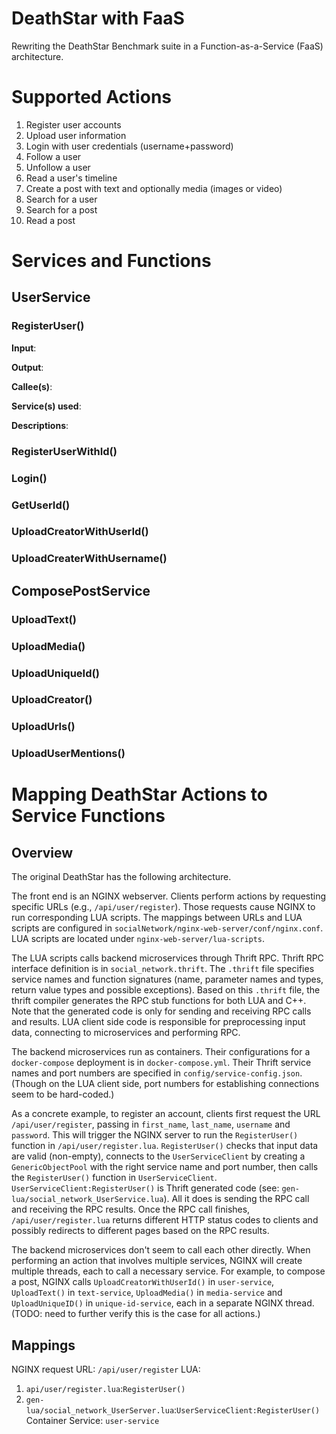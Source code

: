 # DeathStar with FaaS

Rewriting the DeathStar Benchmark suite in a Function-as-a-Service (FaaS)
architecture.

# Supported Actions

1. Register user accounts
2. Upload user information
3. Login with user credentials (username+password)
4. Follow a user
5. Unfollow a user
6. Read a user's timeline
7. Create a post with text and optionally media (images or video)
8. Search for a user
9. Search for a post
10. Read a post

# Services and Functions

## UserService

### RegisterUser()

**Input**:

**Output**:

**Callee(s)**:

**Service(s) used**:

**Descriptions**:

### RegisterUserWithId()

### Login()

### GetUserId()

### UploadCreatorWithUserId()

### UploadCreaterWithUsername()

## ComposePostService

### UploadText()

### UploadMedia()

### UploadUniqueId()

### UploadCreator()

### UploadUrls()

### UploadUserMentions()


# Mapping DeathStar Actions to Service Functions

## Overview

The original DeathStar has the following architecture.

The front end is an NGINX webserver. Clients perform actions by requesting
specific URLs (e.g., `/api/user/register`). Those requests cause NGINX to run
corresponding LUA scripts. The mappings between URLs and LUA scripts are
configured in `socialNetwork/nginx-web-server/conf/nginx.conf`. LUA scripts are
located under `nginx-web-server/lua-scripts`.

The LUA scripts calls backend microservices through Thrift RPC. Thrift RPC
interface definition is in `social_network.thrift`. The `.thrift` file specifies
service names and function signatures (name, parameter names and types, return
value types and possible exceptions). Based on this `.thrift`
file, the thrift compiler generates the RPC stub functions for both LUA and C++.
Note that the generated code is only for sending and receiving RPC calls and
results. LUA client side code is responsible for preprocessing input data,
connecting to microservices and performing RPC.

The backend microservices run as containers. Their configurations for a
`docker-compose` deployment is in `docker-compose.yml`. Their Thrift service
names and port numbers are specified in `config/service-config.json`. (Though on
the LUA client side, port numbers for establishing connections seem to be
hard-coded.)

As a concrete example, to register an account, clients first request the URL
`/api/user/register`, passing in `first_name`, `last_name`, `username` and
`password`. This will trigger the NGINX server to run the `RegisterUser()`
function in `/api/user/register.lua`.  `RegisterUser()` checks that input data
are valid (non-empty), connects to the `UserServiceClient` by creating a
`GenericObjectPool` with the right service name and port number, then calls the
`RegisterUser()` function in `UserServiceClient`.
`UserServiceClient:RegisterUser()` is Thrift generated code (see:
`gen-lua/social_network_UserService.lua`). All it does is sending the RPC call
and receiving the RPC results. Once the RPC call finishes,
`/api/user/register.lua` returns different HTTP status codes to clients and
possibly redirects to different pages based on the RPC results.

The backend microservices don't seem to call each other directly. When performing an
action that involves multiple services, NGINX will create multiple threads, each
to call a necessary service. For example, to compose a post, NGINX calls
`UploadCreatorWithUserId()` in `user-service`, `UploadText()` in `text-service`,
`UploadMedia()` in `media-service` and `UploadUniqueID()` in
`unique-id-service`, each in a separate NGINX thread.
(TODO: need to further verify this is the case for all actions.)

## Mappings

NGINX request URL: `/api/user/register`
LUA:
1. `api/user/register.lua`:`RegisterUser()`
2. `gen-lua/social_network_UserServer.lua`:`UserServiceClient:RegisterUser()`
Container Service: `user-service` 

